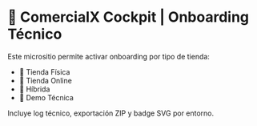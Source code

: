 # 📘 ComercialX Cockpit | Onboarding Técnico

Este micrositio permite activar onboarding por tipo de tienda:

- 🏪 Tienda Física
- 🛒 Tienda Online
- 🔀 Híbrida
- 🎁 Demo Técnica

Incluye log técnico, exportación ZIP y badge SVG por entorno.
